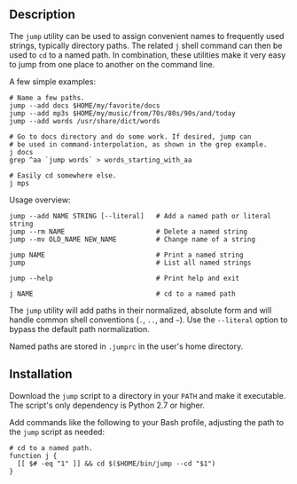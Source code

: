 ## Description ##

The `jump` utility can be used to assign convenient names to frequently used
strings, typically directory paths. The related `j` shell command can then be
used to `cd` to a named path. In combination, these utilities make it very easy
to jump from one place to another on the command line.

A few simple examples:

    # Name a few paths.
    jump --add docs $HOME/my/favorite/docs
    jump --add mp3s $HOME/my/music/from/70s/80s/90s/and/today
    jump --add words /usr/share/dict/words

    # Go to docs directory and do some work. If desired, jump can
    # be used in command-interpolation, as shown in the grep example.
    j docs
    grep ^aa `jump words` > words_starting_with_aa

    # Easily cd somewhere else.
    j mps
    
Usage overview:

    jump --add NAME STRING [--literal]   # Add a named path or literal string
    jump --rm NAME                       # Delete a named string
    jump --mv OLD_NAME NEW_NAME          # Change name of a string

    jump NAME                            # Print a named string
    jump                                 # List all named strings

    jump --help                          # Print help and exit

    j NAME                               # cd to a named path

The `jump` utility will add paths in their normalized, absolute form and will
handle common shell conventions (`.`, `..`, and `~`). Use the `--literal`
option to bypass the default path normalization.

Named paths are stored in `.jumprc` in the user's home directory.


## Installation ##

Download the `jump` script to a directory in your `PATH` and make it
executable. The script's only dependency is Python 2.7 or higher.

Add commands like the following to your Bash profile, adjusting the path to the
`jump` script as needed:

    # cd to a named path.
    function j {
      [[ $# -eq "1" ]] && cd $($HOME/bin/jump --cd "$1")
    }

